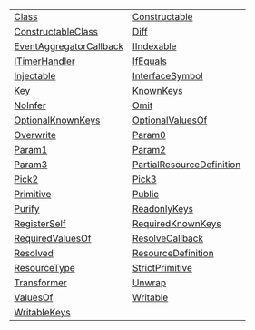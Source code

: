 |                                                                      |                                                                          |
| -------------------------------------------------------------------- | ------------------------------------------------------------------------ |
| [Class](/kernel/typealias/class)                                     | [Constructable](/kernel/typealias/constructable)                         |
| [ConstructableClass](/kernel/typealias/constructableclass)           | [Diff](/kernel/typealias/diff)                                           |
| [EventAggregatorCallback](/kernel/typealias/eventaggregatorcallback) | [IIndexable](/kernel/typealias/iindexable)                               |
| [ITimerHandler](/kernel/typealias/itimerhandler)                     | [IfEquals](/kernel/typealias/ifequals)                                   |
| [Injectable](/kernel/typealias/injectable)                           | [InterfaceSymbol](/kernel/typealias/interfacesymbol)                     |
| [Key](/kernel/typealias/key)                                         | [KnownKeys](/kernel/typealias/knownkeys)                                 |
| [NoInfer](/kernel/typealias/noinfer)                                 | [Omit](/kernel/typealias/omit)                                           |
| [OptionalKnownKeys](/kernel/typealias/optionalknownkeys)             | [OptionalValuesOf](/kernel/typealias/optionalvaluesof)                   |
| [Overwrite](/kernel/typealias/overwrite)                             | [Param0](/kernel/typealias/param0)                                       |
| [Param1](/kernel/typealias/param1)                                   | [Param2](/kernel/typealias/param2)                                       |
| [Param3](/kernel/typealias/param3)                                   | [PartialResourceDefinition](/kernel/typealias/partialresourcedefinition) |
| [Pick2](/kernel/typealias/pick2)                                     | [Pick3](/kernel/typealias/pick3)                                         |
| [Primitive](/kernel/typealias/primitive)                             | [Public](/kernel/typealias/public)                                       |
| [Purify](/kernel/typealias/purify)                                   | [ReadonlyKeys](/kernel/typealias/readonlykeys)                           |
| [RegisterSelf](/kernel/typealias/registerself)                       | [RequiredKnownKeys](/kernel/typealias/requiredknownkeys)                 |
| [RequiredValuesOf](/kernel/typealias/requiredvaluesof)               | [ResolveCallback](/kernel/typealias/resolvecallback)                     |
| [Resolved](/kernel/typealias/resolved)                               | [ResourceDefinition](/kernel/typealias/resourcedefinition)               |
| [ResourceType](/kernel/typealias/resourcetype)                       | [StrictPrimitive](/kernel/typealias/strictprimitive)                     |
| [Transformer](/kernel/typealias/transformer)                         | [Unwrap](/kernel/typealias/unwrap)                                       |
| [ValuesOf](/kernel/typealias/valuesof)                               | [Writable](/kernel/typealias/writable)                                   |
| [WritableKeys](/kernel/typealias/writablekeys)                       |                                                                          |